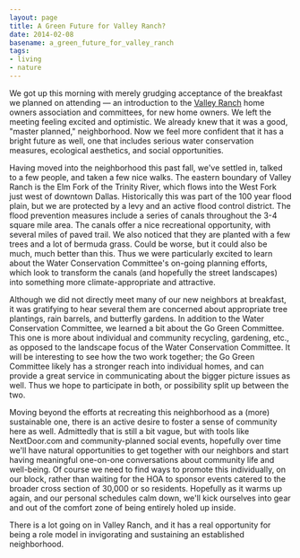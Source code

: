 ```yaml
---
layout: page
title: A Green Future for Valley Ranch?
date: 2014-02-08
basename: a_green_future_for_valley_ranch
tags:
- living
- nature
---
```


We got up this morning with merely grudging acceptance of the breakfast we
planned on attending &mdash; an introduction to the [Valley Ranch](http://www.valleyranch.org) home owners association and
committees, for new home owners. We left the meeting feeling excited and
optimistic. We already knew that it was a good, "master planned," neighborhood.
Now we feel more confident that it has a bright future as well, one that
includes serious water conservation measures, ecological aesthetics, and social
opportunities.

<!--more-->

Having moved into the neighborhood this past fall, we've settled in, talked to a
few people, and taken a few nice walks. The eastern boundary of Valley Ranch is
the Elm Fork of the Trinity River, which flows into the West Fork just west of
downtown Dallas. Historically this was part of the 100 year flood plain, but we
are protected by a levy and an active flood control district. The flood
prevention measures include a series of canals throughout the 3-4 square mile
area. The canals offer a nice recreational opportunity, with several miles of
paved trail. We also noticed that they are planted with a few trees and a lot of
bermuda grass. Could be worse, but it could also be much, much better than this.
Thus we were particularly excited to learn about the Water Conservation
Committee's on-going planning efforts, which look to transform the canals (and
hopefully the street landscapes) into something more climate-appropriate and
attractive.

Although we did not directly meet many of our new neighbors at breakfast, it was
gratifying to hear several them are concerned about appropriate tree plantings,
rain barrels, and butterfly gardens. In addition to the Water Conservation
Committee, we learned a bit about the Go Green Committee. This one is more about
individual and community recycling, gardening, etc., as opposed to the landscape
focus of the Water Conservation Committee. It will be interesting to see how the
two work together; the Go Green Committee likely has a stronger reach into
individual homes, and can provide a great service in communicating about the
bigger picture issues as well. Thus we hope to participate in both, or
possibility split up between the two.

Moving beyond the efforts at recreating this neighborhood as a (more)
sustainable  one, there is an active desire to foster a sense of community here
as well. Admittedly that is still a bit vague, but with tools like NextDoor.com
and community-planned social events, hopefully over time we'll have natural
opportunities to get together with our neighbors and start having meaningful
one-on-one conversations about community life and well-being. Of course we need
to find ways to promote this individually, on our block, rather than waiting for
the HOA to sponsor events catered to the broader cross section of 30,000 or so
residents. Hopefully as it warms up again, and our personal schedules calm down,
we'll kick ourselves into gear and out of the comfort zone of being entirely
holed up inside.

There is a lot going on in Valley Ranch, and it has a real opportunity for being
a role model in invigorating and sustaining an established neighborhood.

